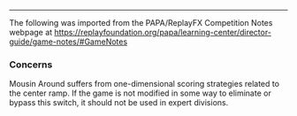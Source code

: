***
The following was imported from the PAPA/ReplayFX Competition Notes webpage at https://replayfoundation.org/papa/learning-center/director-guide/game-notes/#GameNotes
### Concerns
            
Mousin Around suffers from one-dimensional scoring strategies related to the center ramp. If the game is not modified in some way to eliminate or bypass this switch, it should not be used in expert divisions.
